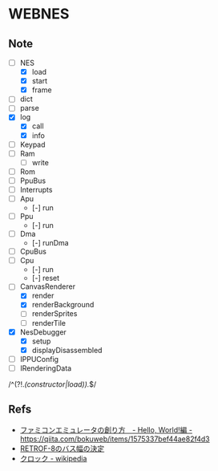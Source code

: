 # WEBNES

## Note

- [ ] NES
  - [x] load
  - [x] start
  - [x] frame
- [ ] dict
- [ ] parse
- [x] log
  - [x] call
  - [x] info
- [ ] Keypad
- [ ] Ram
  - [ ] write
- [ ] Rom
- [ ] PpuBus
- [ ] Interrupts
- [ ] Apu
  - [-] run
- [ ] Ppu
  - [-] run
- [ ] Dma
  - [-] runDma
- [ ] CpuBus
- [ ] Cpu
  - [-] run
  - [-] reset
- [ ] CanvasRenderer
  - [x] render
  - [x] renderBackground
  - [ ] renderSprites
  - [ ] renderTile
- [x] NesDebugger
  - [x] setup
  - [x] displayDisassembled

- [ ] IPPUConfig
- [ ] IRenderingData

/^(?!.*(constructor|load)).*$/

## Refs

- [ファミコンエミュレータの創り方　- Hello, World!編 -](https://qiita.com/bokuweb/items/1575337bef44ae82f4d3) https://qiita.com/bokuweb/items/1575337bef44ae82f4d3
- [RETROF-8のバス幅の決定](http://diode.matrix.jp/R8/DESIGN/RETROF_03_04.htm)
- [クロック - wikipedia](https://ja.wikipedia.org/wiki/%E3%82%AF%E3%83%AD%E3%83%83%E3%82%AF)
